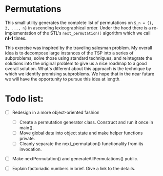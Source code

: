 # Permutations

This small utility generates the complete list of permutations on `S_n = {1, 2, ..., n}`
in ascending lexicographical order. Under the hood there is a re-implementation of 
the STL's `next_permutation()` algorithm which we call **n!-1** times.

This exercise was inspired by the traveling salesman problem. My overall idea is
to decompose large instances of the TSP into a series of subproblems, solve those 
using standard techniques, and reintegrate the solutions into the original problem
to give us a nice roadmap to a good overall solution. What's different about this approach
is the technique by which we identify promising subproblems. We hope that in the near future
we will have the opportunity to pursue this idea at length.


# Todo list:
- [ ] Redesign in a more object-oriented fashion
  - [ ] Create a permutation generator class. Construct and run it once in main().
  - [ ] Move global data into object state and make helper functions private.
  - [ ] Cleanly separate the next_permutation() functionality from its invocation.
- [ ] Make nextPermutation() and generateAllPermutations() public.
- [ ] Explain factoriadic numbers in brief. Give a link to the details.

